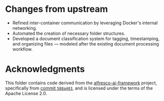 # Changes from upstream

- Refined inter-container communication by leveraging Docker's internal networking.  
- Automated the creation of necessary folder structures.  
- Developed a document classification system for tagging, timestamping, and organizing files — modeled after the existing document processing workflow.  

# Acknowledgments
This folder contains code derived from the [alfresco-ai-framework](https://github.com/aborroy/alfresco-ai-framework) project,
specifically from [commit `588a403`](https://github.com/aborroy/alfresco-ai-framework/commit/588a403b44a246b0de5f71d24b71cbec92a2599b),
and is licensed under the terms of the Apache License 2.0.
